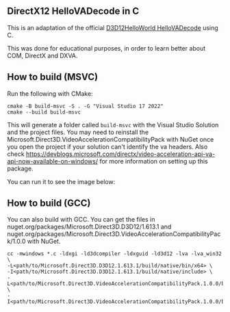 ## DirectX12 HelloVADecode in C
This is an adaptation of the official [D3D12HelloWorld HelloVADecode](https://github.com/microsoft/DirectX-Graphics-Samples/tree/master/Samples/Desktop/D3D12HelloWorld/src/HelloVADecode) using C.

This was done for educational purposes, in order to learn better about COM, DirectX and DXVA.

## How to build (MSVC)
Run the following with CMake:

```
cmake -B build-msvc -S . -G "Visual Studio 17 2022"
cmake --build build-msvc
```

This will generate a folder called `build-msvc` with the Visual Studio Solution and the project files. You may need to reinstall the Microsoft.Direct3D.VideoAccelerationCompatibilityPack with NuGet once you open the project if your solution can't identify the va headers. Also check https://devblogs.microsoft.com/directx/video-acceleration-api-va-api-now-available-on-windows/ for more information on setting up this package.

You can run it to see the image below:


## How to build (GCC)

You can also build with GCC. You can get the files in nuget.org/packages/Microsoft.Direct3D.D3D12/1.613.1 and nuget.org/packages/Microsoft.Direct3D.VideoAccelerationCompatibilityPack/1.0.0 with NuGet.

```
cc -mwindows *.c -ldxgi -ld3dcompiler -ldxguid -ld3d12 -lva -lva_win32 \
-L<path/to/Microsoft.Direct3D.D3D12.1.613.1/build/native/bin/x64> \
-I<path/to/Microsoft.Direct3D.D3D12.1.613.1/build/native/include> \
-L<path/to/Microsoft.Direct3D.VideoAccelerationCompatibilityPack.1.0.0/build/native/x64/lib> \
-I<path/to/Microsoft.Direct3D.VideoAccelerationCompatibilityPack.1.0.0/build/native/x64/include>
```
